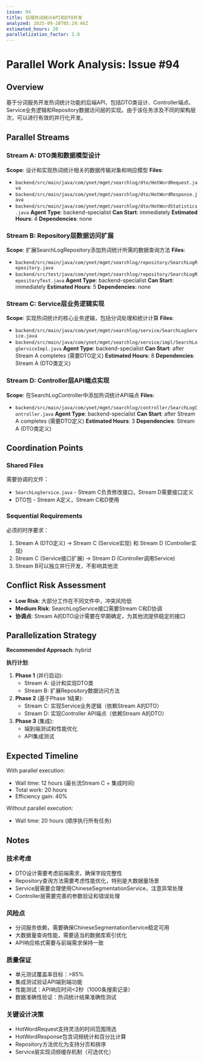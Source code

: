 ```yaml
---
issue: 94
title: 后端热词统计API和DTO开发
analyzed: 2025-09-28T05:29:46Z
estimated_hours: 20
parallelization_factor: 2.8
---
```


# Parallel Work Analysis: Issue #94

## Overview
基于分词服务开发热词统计功能的后端API，包括DTO类设计、Controller端点、Service业务逻辑和Repository数据访问层的实现。由于该任务涉及不同的架构层次，可以进行有效的并行化开发。

## Parallel Streams

### Stream A: DTO类和数据模型设计
**Scope**: 设计和实现热词统计相关的数据传输对象和响应模型
**Files**:
- `backend/src/main/java/com/ynet/mgmt/searchlog/dto/HotWordRequest.java`
- `backend/src/main/java/com/ynet/mgmt/searchlog/dto/HotWordResponse.java`
- `backend/src/main/java/com/ynet/mgmt/searchlog/dto/HotWordStatistics.java`
**Agent Type**: backend-specialist
**Can Start**: immediately
**Estimated Hours**: 4
**Dependencies**: none

### Stream B: Repository层数据访问扩展
**Scope**: 扩展SearchLogRepository添加热词统计所需的数据查询方法
**Files**:
- `backend/src/main/java/com/ynet/mgmt/searchlog/repository/SearchLogRepository.java`
- `backend/src/test/java/com/ynet/mgmt/searchlog/repository/SearchLogRepositoryTest.java`
**Agent Type**: backend-specialist
**Can Start**: immediately
**Estimated Hours**: 5
**Dependencies**: none

### Stream C: Service层业务逻辑实现
**Scope**: 实现热词统计的核心业务逻辑，包括分词处理和统计计算
**Files**:
- `backend/src/main/java/com/ynet/mgmt/searchlog/service/SearchLogService.java`
- `backend/src/main/java/com/ynet/mgmt/searchlog/service/impl/SearchLogServiceImpl.java`
**Agent Type**: backend-specialist
**Can Start**: after Stream A completes (需要DTO定义)
**Estimated Hours**: 8
**Dependencies**: Stream A (DTO类定义)

### Stream D: Controller层API端点实现
**Scope**: 在SearchLogController中添加热词统计API端点
**Files**:
- `backend/src/main/java/com/ynet/mgmt/searchlog/controller/SearchLogController.java`
**Agent Type**: backend-specialist
**Can Start**: after Stream A completes (需要DTO定义)
**Estimated Hours**: 3
**Dependencies**: Stream A (DTO类定义)

## Coordination Points

### Shared Files
需要协调的文件：
- `SearchLogService.java` - Stream C负责修改接口，Stream D需要接口定义
- DTO包 - Stream A定义，Stream C和D使用

### Sequential Requirements
必须的时序要求：
1. Stream A (DTO定义) → Stream C (Service实现) 和 Stream D (Controller实现)
2. Stream C (Service接口扩展) → Stream D (Controller调用Service)
3. Stream B可以独立并行开发，不影响其他流

## Conflict Risk Assessment
- **Low Risk**: 大部分工作在不同文件中，冲突风险低
- **Medium Risk**: SearchLogService接口需要Stream C和D协调
- **协调点**: Stream A的DTO设计需要在早期确定，为其他流提供稳定的接口

## Parallelization Strategy

**Recommended Approach**: hybrid

**执行计划**:
1. **Phase 1** (并行启动):
   - Stream A: 设计和实现DTO类
   - Stream B: 扩展Repository数据访问方法
2. **Phase 2** (基于Phase 1结果):
   - Stream C: 实现Service业务逻辑（依赖Stream A的DTO）
   - Stream D: 实现Controller API端点（依赖Stream A的DTO）
3. **Phase 3** (集成):
   - 端到端测试和性能优化
   - API集成测试

## Expected Timeline

With parallel execution:
- Wall time: 12 hours (最长流Stream C + 集成时间)
- Total work: 20 hours
- Efficiency gain: 40%

Without parallel execution:
- Wall time: 20 hours (顺序执行所有任务)

## Notes

### 技术考虑
- DTO设计需要考虑前端需求，确保字段完整性
- Repository查询方法需要考虑性能优化，特别是大数据量场景
- Service层需要合理使用ChineseSegmentationService，注意异常处理
- Controller层需要完善的参数验证和错误处理

### 风险点
- 分词服务依赖，需要确保ChineseSegmentationService稳定可用
- 大数据量查询性能，需要适当的数据库索引优化
- API响应格式需要与前端需求保持一致

### 质量保证
- 单元测试覆盖率目标：>85%
- 集成测试验证API端到端功能
- 性能测试：API响应时间<2秒（1000条搜索记录）
- 数据准确性验证：热词统计结果准确性测试

### 关键设计决策
- HotWordRequest支持灵活的时间范围筛选
- HotWordResponse包含词频统计和百分比计算
- Repository方法优化为支持分页和排序
- Service层实现词频缓存机制（可选优化）